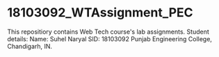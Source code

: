 # 18103092_WTAssignment_PEC
This repositiory contains Web Tech course's lab assignments.
Student details:
Name: Suhel Naryal
SID: 18103092
Punjab Engineering College, Chandigarh, IN.
